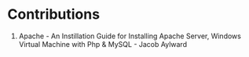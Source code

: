 # Contributions
1. Apache - An Instillation Guide for Installing Apache Server, Windows Virtual Machine with Php & MySQL - Jacob Aylward
